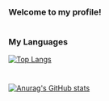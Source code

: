 ### Welcome to my profile!
#
### My Languages
[![Top Langs](https://github-readme-stats.vercel.app/api/top-langs/?username=isaacdll23&langs_count=4)](https://github.com/anuraghazra/github-readme-stats)
#
[![Anurag's GitHub stats](https://github-readme-stats.vercel.app/api?username=isaacdll23&show_icons=true&theme=radical)](https://github.com/anuraghazra/github-readme-stats)



